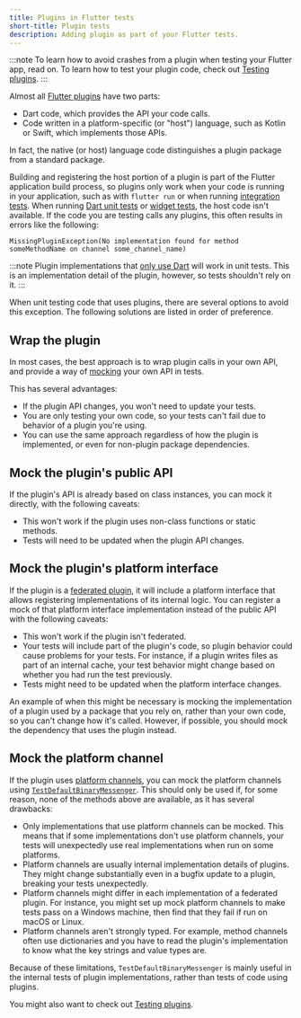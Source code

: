 ```yaml
---
title: Plugins in Flutter tests
short-title: Plugin tests
description: Adding plugin as part of your Flutter tests.
---
```


:::note
  To learn how to avoid crashes from a plugin when
  testing your Flutter app, read on.
  To learn how to test your plugin code, check out
  [Testing plugins][].
:::

[Testing plugins]: /testing/testing-plugins

Almost all [Flutter plugins][] have two parts:

* Dart code, which provides the API your code calls.
* Code written in a platform-specific (or "host") language,
  such as Kotlin or Swift, which implements those APIs.

In fact, the native (or host) language code distinguishes
a plugin package from a standard package.

[Flutter plugins]: /packages-and-plugins/using-packages

Building and registering the host portion of a plugin
is part of the Flutter application build process,
so plugins only work when your code is running
in your application, such as with `flutter run`
or when running [integration tests][].
When running [Dart unit tests][] or
[widget tests][], the host code isn't available.
If the code you are testing calls any plugins,
this often results in errors like the following:

```console
MissingPluginException(No implementation found for method someMethodName on channel some_channel_name)
```

[Dart unit tests]: /cookbook/testing/unit/introduction
[integration tests]: /cookbook/testing/integration/introduction
[widget tests]: {{site.api}}/flutter/flutter_test/flutter_test-library.html

:::note
  Plugin implementations that [only use Dart][]
  will work in unit tests. This is an implementation
  detail of the plugin, however,
  so tests shouldn't rely on it.
:::

[only use Dart]: /packages-and-plugins/developing-packages#dart-only-platform-implementations

When unit testing code that uses plugins,
there are several options to avoid this exception.
The following solutions are listed in order of preference.

## Wrap the plugin

In most cases, the best approach is to wrap plugin
calls in your own API,
and provide a way of [mocking][] your own API in tests.

This has several advantages:

* If the plugin API changes,
  you won't need to update your tests.
* You are only testing your own code,
  so your tests can't fail due to behavior of
  a plugin you're using.
* You can use the same approach regardless of
  how the plugin is implemented,
  or even for non-plugin package dependencies.

[mocking]: /cookbook/testing/unit/mocking

## Mock the plugin's public API

If the plugin's API is already based on class instances,
you can mock it directly, with the following caveats:

* This won't work if the plugin uses
  non-class functions or static methods.
* Tests will need to be updated when
  the plugin API changes.

## Mock the plugin's platform interface

If the plugin is a [federated plugin][],
it will include a platform interface that allows
registering implementations of its internal logic.
You can register a mock of that platform interface
implementation instead of the public API with the
following caveats:

* This won't work if the plugin isn't federated.
* Your tests will include part of the plugin's code,
  so plugin behavior could cause problems for your tests.
  For instance, if a plugin writes files as part of an
  internal cache, your test behavior might change
  based on whether you had run the test previously.
* Tests might need to be updated when the platform interface changes.

An example of when this might be necessary is
mocking the implementation of a plugin used by
a package that you rely on,
rather than your own code,
so you can't change how it's called.
However, if possible,
you should mock the dependency that uses the plugin instead.

[federated plugin]: /packages-and-plugins/developing-packages#federated-plugins

## Mock the platform channel

If the plugin uses [platform channels][],
you can mock the platform channels using
[`TestDefaultBinaryMessenger`][].
This should only be used if, for some reason,
none of the methods above are available,
as it has several drawbacks:

* Only implementations that use platform channels
  can be mocked. This means that if some implementations
  don't use platform channels,
  your tests will unexpectedly use
  real implementations when run on some platforms.
* Platform channels are usually internal implementation
  details of plugins.
  They might change substantially even
  in a bugfix update to a plugin,
  breaking your tests unexpectedly.
* Platform channels might differ in each implementation
  of a federated plugin. For instance,
  you might set up mock platform channels to
  make tests pass on a Windows machine,
  then find that they fail if run on macOS or Linux.
* Platform channels aren't strongly typed.
  For example, method channels often use dictionaries
  and you have to read the plugin's implementation
  to know what the key strings and value types are.

Because of these limitations, `TestDefaultBinaryMessenger`
is mainly useful in the internal tests
of plugin implementations,
rather than tests of code using plugins.

You might also want to check out
[Testing plugins][].

[platform channels]: /platform-integration/platform-channels
[`TestDefaultBinaryMessenger`]: {{site.api}}/flutter/flutter_test/TestDefaultBinaryMessenger-class.html
[Testing plugins]: /testing/testing-plugins
